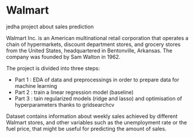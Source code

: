 # Walmart
jedha project about sales prediction

Walmart Inc. is an American multinational retail corporation that operates a chain of hypermarkets, discount department stores, and grocery stores from the United States, headquartered in Bentonville, Arkansas. The company was founded by Sam Walton in 1962.

The project is divided into three steps:

- Part 1 : EDA of data and preprocessings in order to prepare data for machine learning
- Part 2 : train a linear regression model (baseline)
- Part 3 : tain regularized models (ridge and lasso) and optimisation of hyperparameters thanks to gridsearchcv

Dataset contains information about weekly sales achieved by different Walmart stores, and other variables such as the unemployment rate or the fuel price, that might be useful for predicting the amount of sales.
